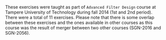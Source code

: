 These exercises were taught as part of `Advanced Filter Design` course at Tampere University of Technology during
fall 2014 (1st and 2nd period). There were a total of 11 exercises. Please note that there is some overlap between these
exercises and the ones available in other courses as this course was the result of merger between two other courses
(SGN-2016 and SGN-2056).
